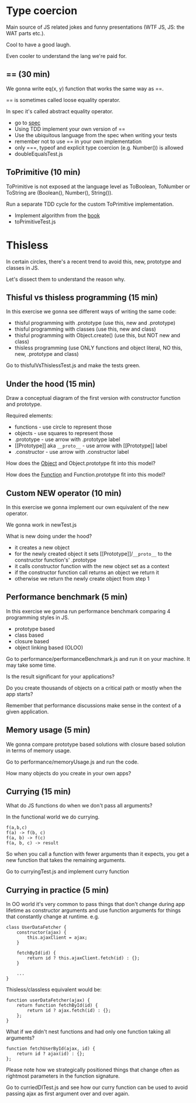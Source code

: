 # Type coercion

Main source of JS related jokes and funny presentations (WTF JS, JS: the WAT parts etc.).

Cool to have a good laugh.

Even cooler to understand the lang we're paid for.

## == (30 min)

We gonna write eq(x, y) function that works the same way as ==.

== is sometimes called loose equality operator.

In spec it's called abstract equality operator.

* go to [spec](http://www.ecma-international.org/ecma-262/7.0/index.html#sec-abstract-equality-comparison)
* Using TDD implement your own version of ==
* Use the ubiquitous language from the spec when writing your tests
* remember not to use == in your own implementation
* only ===, typeof and explicit type coercion (e.g. Number()) is allowed
* doubleEqualsTest.js

## ToPrimitive (10 min)

ToPrimitive is not exposed at the language level as ToBoolean, ToNumber or
ToString are (Boolean(), Number(), String()).

Run a separate TDD cycle for the custom ToPrimitive implementation.

* Implement algorithm from the [book](http://speakingjs.com/es5/ch08.html#toprimitive)
* toPrimitiveTest.js


# Thisless

In certain circles, there's a recent trend to avoid this, new, prototype and classes in JS.

Let's dissect them to understand the reason why.

## Thisful vs thisless programming (15 min)

In this exercise we gonna see different ways of writing the same code:
* thisful programming with .prototype (use this, new and .prototype)
* thisful programming with classes (use this, new and class)
* thisful programming with Object.create() (use this, but NOT new and class)
* thisless programming (use ONLY functions and object literal, NO this, new, .prototype and class)

Go to thisfulVsThislessTest.js and make the tests green.

## Under the hood (15 min)

Draw a conceptual diagram of the first version with constructor function and prototype.

Required elements:
* functions - use circle to represent those
* objects - use squares to represent those
* .prototype - use arrow with .prototype label
* [[Prototype]] aka ```__proto__``` - use arrow with [[Prototype]] label
* .constructor - use arrow with .constructor label

How does the [Object](https://developer.mozilla.org/en-US/docs/Web/JavaScript/Reference/Global_Objects/Object) and Object.prototype fit into this model?

How does the [Function](https://developer.mozilla.org/en-US/docs/Web/JavaScript/Reference/Global_Objects/Function) and Function.prototype fit into this model?

## Custom NEW operator (10 min)

In this exercise we gonna implement our own equivalent of the new operator.

We gonna work in newTest.js

What is new doing under the hood?
* it creates a new object
* for the newly created object it sets [[Prototype]]/```__proto__``` to the constructor function's' .prototype
* it calls constructor function with the new object set as a context
* if the constructor function call returns an object we return it
* otherwise we return the newly create object from step 1

## Performance benchmark (5 min)

In this exercise we gonna run performance benchmark comparing 4 programming styles in JS.
* prototype based
* class based
* closure based
* object linking based (OLOO)

Go to performance/performanceBenchmark.js and run it on your machine. It may take some time.

Is the result significant for your applications?

Do you create thousands of objects on a critical path or mostly when the app starts?

Remember that performance discussions make sense in the context of a given application.

## Memory usage (5 min)

We gonna compare prototype based solutions with closure based solution in terms of memory usage.

Go to performance/memoryUsage.js and run the code.

How many objects do you create in your own apps?

## Currying (15 min)

What do JS functions do when we don't pass all arguments?

In the functional world we do currying.
```
f(a,b,c)
f(a) -> f(b, c)
f(a, b) -> f(c)
f(a, b, c) -> result
```
So when you call a function with fewer arguments than it expects, you get
a new function that takes the remaining arguments.

Go to curryingTest.js and implement curry function

## Currying in practice (5 min)

In OO world it's very common to pass things that don't change during app
lifetime as constructor arguments and use function arguments
for things that constantly change at runtime.
e.g.
```
class UserDataFetcher {
    constructor(ajax) {
        this.ajaxClient = ajax;
    }

    fetchById(id) {
        return id ? this.ajaxClient.fetch(id) : {};
    }

    ...
}
```
Thisless/classless equivalent would be:
```
function userDataFetcher(ajax) {
    return function fetchById(id) {
        return id ? ajax.fetch(id) : {};
    };
}
```

What if we didn't nest functions and had only one function taking all arguments?

```
function fetchUserById(ajax, id) {
    return id ? ajax(id) : {};
};
```

Please note how we strategically positioned things that change often
as rightmost parameters in the function signature.

Go to curriedDITest.js and see how our curry function can be used
to avoid passing ajax as first argument over and over again.


